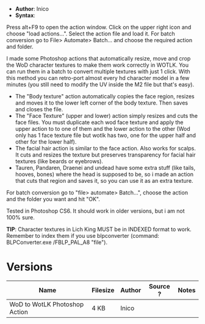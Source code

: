 - **Author**: Inico
- **Syntax**:

Press alt+F9 to open the action window. Click on the upper right icon and choose "load actions...". Select the action file and load it.
For batch conversion go to File> Automate> Batch... and choose the required action and folder.

I made some Photoshop actions that automatically resize, move and crop the WoD character textures to make them work correctly in WOTLK. You can run them in a batch to convert multiple textures with just 1 click.
With this method you can retro-port almost every hd character model in a few minutes (you still need to modify the UV inside the M2 file but that's easy).

- The "Body texture" action automatically copies the face region, resizes and moves it to the lower left corner of the body texture. Then saves and closes the file.
- The "Face Texture" (upper and lower) action simply resizes and cuts the face files. You must duplicate each wod face texture and apply the upper action to to one of them and the lower action to the other (Wod only has 1 face texture file but wotlk has two, one for the upper half and other for the lower half).
- The facial hair action is similar to the face action. Also works for scalps. It cuts and resizes the texture but preserves transparency for facial hair textures (like beards or eyebrows).
- Tauren, Pandaren, Draenei and undead have some extra stuff (like tails, hooves, bones) where the head is supposed to be, so i made an action that cuts that region and saves it, so you can use it as an extra texture.

For batch conversion go to "file> automate> Batch...", choose the action and the folder you want and hit "OK".

Tested in Photoshop CS6. It should work in older versions, but i am not 100% sure.

**TIP**: Character textures in Lich King MUST be in INDEXED format to work. Remember to index them if you use blpconverter (command: BLPConverter.exe /FBLP_PAL_A8 "file").

# Versions

| Name                          | Filesize | Author | Source ? | Notes |
| ----------------------------- | -------- | ------ | -------- | ----- |
| WoD to WotLK Photoshop Action | 4 KB     | Inico  |          |       |
